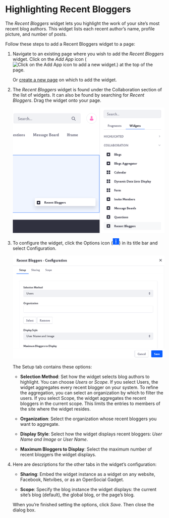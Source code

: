 # Highlighting Recent Bloggers

The *Recent Bloggers* widget lets you highlight the work of your site’s most recent blog authors. This widget lists each recent author’s name, profile picture, and number of posts. 

Follow these steps to add a Recent Bloggers widget to a page:

1. Navigate to an existing page where you wish to add the *Recent Bloggers* widget. Click on the *Add App* icon (![Click on the Add App icon to add a new widget.](../../images/icon-add-app.png)) at the top of the page.

    Or [create a new page](../../site-building/creating-pages/adding-paged.md) on which to add the widget.

1. The *Recent Bloggers* widget is found under the Collaboration section of the list of widgets. It can also be found by searching for *Recent Bloggers*. Drag the widget onto your page.

    ![Locate the Recent Bloggers widget listed under the Collaboration section of widgets.](highlighting-recent-bloggers/images/01.png)

1. To configure the widget, click the Options icon (![Click on the options icon to configure the widget.](../../images/icon-app-options.png))  in its title bar and select Configuration.

    ![There are different setup options for the Recent Bloggers widget](highlighting-recent-bloggers/images/02.png)

    The Setup tab contains these options:

    * **Selection Method**: Set how the widget selects blog authors to highlight. You can choose *Users* or *Scope*. If you select Users, the widget aggregates every recent blogger on your system. To refine the aggregation, you can select an organization by which to filter the users. If you select Scope, the widget aggregates the recent bloggers in the current scope. This limits the entries to members of the site where the widget resides.

    * **Organization**: Select the organization whose recent bloggers you want to aggregate.

    * **Display Style**: Select how the widget displays recent bloggers: *User Name and Image* or *User Name*.

    * **Maximum Bloggers to Display**: Select the maximum number of recent bloggers the widget displays.

1. Here are descriptions for the other tabs in the widget’s configuration:

    * **Sharing**: Embed the widget instance as a widget on any website, Facebook, Netvibes, or as an OpenSocial Gadget.

    * **Scope**: Specify the blog instance the widget displays: the current site’s blog (default), the global blog, or the page’s blog.

    When you’re finished setting the options, click *Save*. Then close the dialog box.

